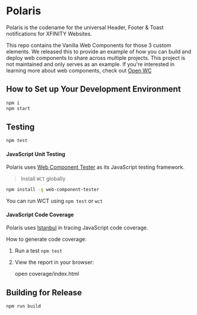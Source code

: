 # Polaris

Polaris is the codename for the universal Header, Footer &amp; Toast notifications for XFINITY Websites.

This repo contains the Vanilla Web Components for those 3 custom elements. We released this
to provide an example of how you can build and deploy web components to share across multiple
projects. This project is not maintained and only serves as an example. If you're interested
in learning more about web components, check out [Open WC](https://open-wc.org)

## How to Set up Your Development Environment
```bash
npm i
npm start
```

## Testing

```bash
npm test
```

#### JavaScript Unit Testing

Polaris uses [Web Component Tester](https://github.com/Polymer/tools/tree/master/packages/web-component-tester) as its JavaScript testing framework.

> Install `WCT` globally

```bash
npm install -g web-component-tester
```

You can run WCT using `npm test` or `wct`

#### JavaScript Code Coverage

Polaris uses [Istanbul](http://gotwarlost.github.io/istanbul/) in tracing JavaScript code coverage.

How to generate code coverage:

1. Run a test `npm test`

2. View the report in your browser:

    open coverage/index.html

## Building for Release

```bash
npm run build
```
